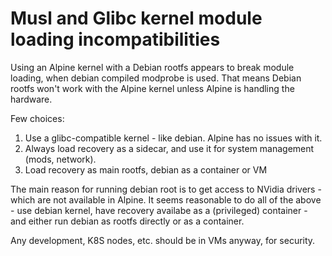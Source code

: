 # Musl and Glibc kernel module loading incompatibilities

Using an Alpine kernel with a Debian rootfs appears to break module loading, when
debian compiled modprobe is used. That means Debian rootfs won't work with the Alpine kernel unless Alpine is handling the hardware.

Few choices:

1. Use a glibc-compatible kernel - like debian. Alpine has no issues with it. 
2. Always load recovery as a sidecar, and use it for system management (mods, network).
3. Load recovery as main rootfs, debian as a container or VM

The main reason for running debian root is to get access to NVidia drivers - which are 
not available in Alpine. It seems reasonable to do all of the above - use debian kernel,
have recovery availabe as a (privileged) container - and either run debian as rootfs directly or as a container. 

Any development, K8S nodes, etc. should be in VMs anyway, for security. 

